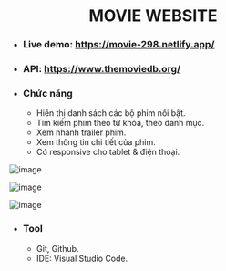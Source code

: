   <h1 align="center"><b>MOVIE WEBSITE</b></h1>

  - ### Live demo: https://movie-298.netlify.app/
  - ### API: https://www.themoviedb.org/
  
  - ### Chức năng   
    - Hiển thị danh sách các bộ phim nổi bật.
    - Tìm kiếm phim theo từ khóa, theo danh mục.
    - Xem nhanh trailer phim.
    - Xem thông tin chi tiết của phim.
    - Có responsive cho tablet & điện thoại.

![image](https://user-images.githubusercontent.com/67097279/188563039-b7c4a36b-9d68-42db-ab18-4155693259e4.png)

![image](https://user-images.githubusercontent.com/67097279/188645342-566ef584-d06d-4de3-ad1f-740709e4ac99.png)

![image](https://user-images.githubusercontent.com/67097279/188645428-f802b180-7a12-432f-b503-5804459668a5.png)



  - ### Tool
    - Git, Github.
    - IDE: Visual Studio Code.
